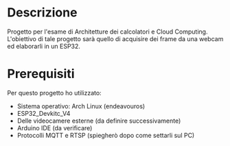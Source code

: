 # Descrizione
Progetto per l'esame di Architetture dei calcolatori e Cloud Computing. L'obiettivo di tale progetto sarà quello di acquisire dei frame da una webcam ed elaborarli in un ESP32.

# Prerequisiti
Per questo progetto ho utilizzato:
- Sistema operativo: Arch Linux (endeavouros)
- ESP32_Devkitc_V4
- Delle videocamere esterne (da definire successivamente)
- Arduino IDE (da verificare)
- Protocolli MQTT e RTSP (spiegherò dopo come settarli sul PC)
